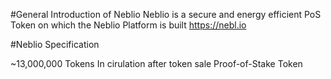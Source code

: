 #General Introduction of Neblio
Neblio is a secure and energy efficient PoS Token on which the Neblio Platform is built
https://nebl.io

#Neblio Specification

~13,000,000 Tokens In cirulation after token sale
Proof-of-Stake Token



